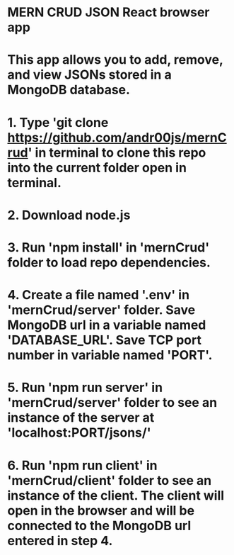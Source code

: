 # MERN CRUD JSON React browser app
# This app allows you to add, remove, and view JSONs stored in a MongoDB database.
# 1. Type 'git clone https://github.com/andr00js/mernCrud' in terminal to clone this repo into the current folder open in terminal.
# 2. Download node.js
# 3. Run 'npm install' in 'mernCrud' folder to load repo dependencies.
# 4. Create a file named '.env' in 'mernCrud/server' folder. Save MongoDB url in a variable named 'DATABASE_URL'. Save TCP port number in variable named 'PORT'.
# 5. Run 'npm run server' in 'mernCrud/server' folder to see an instance of the server at 'localhost:PORT/jsons/'
# 6. Run 'npm run client' in 'mernCrud/client' folder to see an instance of the client. The client will open in the browser and will be connected to the MongoDB url entered in step 4.
